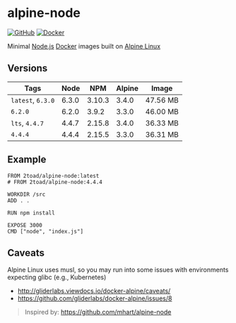 # alpine-node

[![GitHub](https://img.shields.io/badge/GitHub-OpenSource-green.svg)](https://github.com/2Toad/alpine-node)
[![Docker](https://img.shields.io/badge/Docker-Hub-blue.svg)](https://hub.docker.com/r/2toad/alpine-node/)

Minimal [Node.js](https://nodejs.org/) [Docker](https://www.docker.com/) images built on [Alpine Linux](https://alpinelinux.org/)

## Versions

| Tags              | Node  | NPM    | Alpine | Image    |
|-------------------|-------|--------|--------|----------|
| `latest`, `6.3.0` | 6.3.0 | 3.10.3 | 3.4.0  | 47.56 MB |
| `6.2.0`           | 6.2.0 | 3.9.2  | 3.3.0  | 46.00 MB |
| `lts`, `4.4.7`    | 4.4.7 | 2.15.8 | 3.4.0  | 36.33 MB |
| `4.4.4`           | 4.4.4 | 2.15.5 | 3.3.0  | 36.31 MB |

## Example
    FROM 2toad/alpine-node:latest
    # FROM 2toad/alpine-node:4.4.4

    WORKDIR /src
    ADD . .

    RUN npm install

    EXPOSE 3000
    CMD ["node", "index.js"]

## Caveats

Alpine Linux uses musl, so you may run into some issues with environments expecting glibc (e.g., Kubernetes)

* http://gliderlabs.viewdocs.io/docker-alpine/caveats/
* https://github.com/gliderlabs/docker-alpine/issues/8

> Inspired by: https://github.com/mhart/alpine-node
